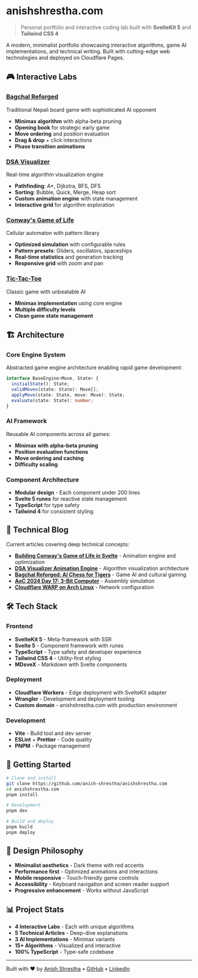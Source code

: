 # anishshrestha.com

> Personal portfolio and interactive coding lab built with **SvelteKit 5** and **Tailwind CSS 4**

A modern, minimalist portfolio showcasing interactive algorithms, game AI implementations, and technical writing. Built with cutting-edge web technologies and deployed on Cloudflare Pages.

## 🎮 Interactive Labs

### [Bagchal Reforged](src/labs/bagchal)
Traditional Nepali board game with sophisticated AI opponent
- **Minimax algorithm** with alpha-beta pruning
- **Opening book** for strategic early game
- **Move ordering** and position evaluation
- **Drag & drop** + click interactions
- **Phase transition animations**

### [DSA Visualizer](src/labs/dsa-visualizer)
Real-time algorithm visualization engine
- **Pathfinding**: A*, Dijkstra, BFS, DFS
- **Sorting**: Bubble, Quick, Merge, Heap sort
- **Custom animation engine** with state management
- **Interactive grid** for algorithm exploration

### [Conway's Game of Life](src/labs/gameoflife)
Cellular automaton with pattern library
- **Optimized simulation** with configurable rules
- **Pattern presets**: Gliders, oscillators, spaceships
- **Real-time statistics** and generation tracking
- **Responsive grid** with zoom and pan

### [Tic-Tac-Toe](src/labs/tictactoe)
Classic game with unbeatable AI
- **Minimax implementation** using core engine
- **Multiple difficulty levels**
- **Clean game state management**

## 🏗️ Architecture

### Core Engine System
Abstracted game engine architecture enabling rapid game development:

```typescript
interface BaseEngine<Move, State> {
  initialState(): State;
  validMoves(state: State): Move[];
  applyMove(state: State, move: Move): State;
  evaluate(state: State): number;
}
```

### AI Framework
Reusable AI components across all games:
- **Minimax with alpha-beta pruning**
- **Position evaluation functions**
- **Move ordering and caching**
- **Difficulty scaling**

### Component Architecture
- **Modular design** - Each component under 200 lines
- **Svelte 5 runes** for reactive state management
- **TypeScript** for type safety
- **Tailwind 4** for consistent styling

## 📝 Technical Blog

Current articles covering deep technical concepts:

- **[Building Conway's Game of Life in Svelte](src/content/blog/building-conways-game-of-life-svelte.md)** - Animation engine and optimization
- **[DSA Visualizer Animation Engine](src/content/blog/building-dsa-visualizer-animation-engine.md)** - Algorithm visualization architecture  
- **[Bagchal Reforged: AI Chess for Tigers](src/content/blog/bagchal-reforged-ai-chess-tigers.md)** - Game AI and cultural gaming
- **[AoC 2024 Day 17: 3-Bit Computer](src/content/blog/aoc-2024-day-17-3bit-computer.md)** - Assembly simulation
- **[Cloudflare WARP on Arch Linux](src/content/blog/cloudflare-warp-arch-linux.md)** - Network configuration

## 🛠️ Tech Stack

### Frontend
- **SvelteKit 5** - Meta-framework with SSR
- **Svelte 5** - Component framework with runes
- **TypeScript** - Type safety and developer experience
- **Tailwind CSS 4** - Utility-first styling
- **MDsveX** - Markdown with Svelte components

### Deployment
- **Cloudflare Workers** - Edge deployment with SvelteKit adapter
- **Wrangler** - Development and deployment tooling
- **Custom domain** - anishshrestha.com with production environment

### Development
- **Vite** - Build tool and dev server
- **ESLint** + **Prettier** - Code quality
- **PNPM** - Package management

## 🚀 Getting Started

```bash
# Clone and install
git clone https://github.com/anish-shrestha/anishshrestha.com
cd anishshrestha.com
pnpm install

# Development
pnpm dev

# Build and deploy
pnpm build
pnpm deploy
```

## 🎯 Design Philosophy

- **Minimalist aesthetics** - Dark theme with red accents
- **Performance first** - Optimized animations and interactions
- **Mobile responsive** - Touch-friendly game controls
- **Accessibility** - Keyboard navigation and screen reader support
- **Progressive enhancement** - Works without JavaScript

## 📊 Project Stats

- **4 Interactive Labs** - Each with unique algorithms
- **5 Technical Articles** - Deep-dive explanations
- **3 AI Implementations** - Minimax variants
- **15+ Algorithms** - Visualized and interactive
- **100% TypeScript** - Type-safe codebase

---

Built with ❤️ by [Anish Shrestha](https://anishshrestha.com) • [GitHub](https://github.com/anish-shrestha) • [LinkedIn](https://linkedin.com/in/anish-shrestha)
